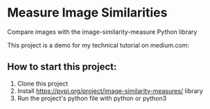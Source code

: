 # Measure Image Similarities
Compare images with the image-similarity-measure Python library

This project is a demo for my technical tutorial on medium.com: 


## How to start this project:

1. Clone this project
2. Install https://pypi.org/project/image-similarity-measures/ library 
3. Run the project's python file with python or python3
